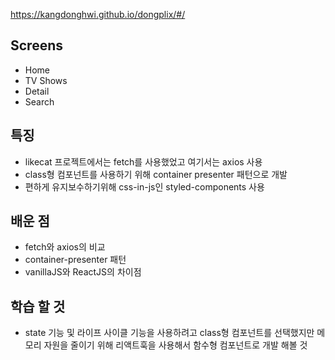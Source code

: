 https://kangdonghwi.github.io/dongplix/#/

## Screens
- Home
- TV Shows
- Detail
- Search

## 특징
- likecat 프로젝트에서는 fetch를 사용했었고 여기서는 axios 사용 
- class형 컴포넌트를 사용하기 위해 container presenter 패턴으로 개발
- 편하게 유지보수하기위해 css-in-js인 styled-components 사용

## 배운 점
- fetch와 axios의 비교
- container-presenter 패턴
- vanillaJS와 ReactJS의 차이점

## 학습 할 것
- state 기능 및 라이프 사이클 기능을 사용하려고 class형 컴포넌트를 선택했지만 메모리 자원을 줄이기 위해 리액트훅을 사용해서 함수형 컴포넌트로 개발 해볼 것
